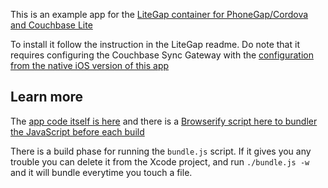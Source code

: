This is an example app for the [LiteGap container for PhoneGap/Cordova and Couchbase Lite](https://github.com/couchbaselabs/LiteGap)

To install it follow the instruction in the LiteGap readme. Do note that it requires configuring the Couchbase Sync Gateway with the  [configuration from the native iOS version of this app](https://github.com/couchbaselabs/CouchChat-iOS/blob/master/sync-gateway-config.json)

## Learn more

The [app code itself is here](https://github.com/couchbaselabs/CouchChat-PhoneGap/blob/ios/www/js/app/controller.js) and there is a [Browserify script here to bundler the JavaScript before each build](https://github.com/couchbaselabs/CouchChat-PhoneGap/blob/ios/bundle.js)

There is a build phase for running the `bundle.js` script. If it gives you any trouble you can delete it from the Xcode project, and run `./bundle.js -w` and it will bundle everytime you touch a file.
